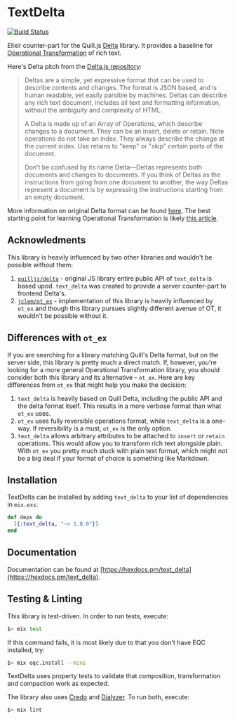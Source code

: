 # TextDelta

[![Build Status](https://travis-ci.org/everzet/text_delta.svg?branch=master)](https://travis-ci.org/everzet/text_delta)

Elixir counter-part for the Quill.js [Delta](https://quilljs.com/docs/delta/)
library. It provides a baseline for [Operational
Transformation](https://en.wikipedia.org/wiki/Operational_transformation) of
rich text.

Here's Delta pitch from the [Delta.js repository](https://github.com/quilljs/delta):

> Deltas are a simple, yet expressive format that can be used to describe contents and changes. The format is JSON based, and is human readable, yet easily parsible by machines. Deltas can describe any rich text document, includes all text and formatting information, without the ambiguity and complexity of HTML.
>
> A Delta is made up of an Array of Operations, which describe changes to a document. They can be an insert, delete or retain. Note operations do not take an index. They always describe the change at the current index. Use retains to "keep" or "skip" certain parts of the document.
>
> Don’t be confused by its name Delta—Deltas represents both documents and changes to documents. If you think of Deltas as the instructions from going from one document to another, the way Deltas represent a document is by expressing the instructions starting from an empty document.

More information on original Delta format can be found
[here](https://quilljs.com/docs/delta/). The best starting point for learning
Operational Transformation is likely [this
article](http://www.codecommit.com/blog/java/understanding-and-applying-operational-transformation).

## Acknowledments

This library is heavily influenced by two other libraries and wouldn't be
possible without them:

1. [`quilljs/delta`](https://github.com/quilljs/delta) - original JS library
   entire public API of `text_delta` is based upod. `text_delta` was created to
   provide a server counter-part to frontend Delta's.
2. [`jclem/ot_ex`](https://github.com/jclem/ot_ex) - implementation of this
   library is heavily influenced by `ot_ex` and though this library pursues
   slightly different avenue of OT, it wouldn't be possible without it.

## Differences with `ot_ex`

If you are searching for a library matching Quill's Delta format, but on the
server side, this library is pretty much a direct match. If, however, you're
looking for a more general Operational Transformation library, you should
consider both this library and its alternative - `ot_ex`. Here are key
differences from `ot_ex` that might help you make the decision:

1. `text_delta` is heavily based on Quill Delta, including the public API and
   the delta format itself. This results in a more verbose format than what
   `ot_ex` uses.
2. `ot_ex` uses fully reversible operations format, while `text_delta` is a
   one-way. If reversibility is a must, `ot_ex` is the only option.
3. `text_delta` allows arbitrary attributes to be attached to `insert` or
   `retain` operations. This would allow you to transform rich text alongside
   plain. With `ot_ex` you pretty much stuck with plain text format, which might
   not be a big deal if your format of choice is something like Markdown.

## Installation

TextDelta can be installed by adding `text_delta` to your list of dependencies
in `mix.exs`:

```elixir
def deps do
  [{:text_delta, "~> 1.0.0"}]
end
```

## Documentation

Documentation can be found at [https://hexdocs.pm/text_delta](https://hexdocs.pm/text_delta).

## Testing & Linting

This library is test-driven. In order to run tests, execute:

```bash
$> mix test
```

If this command fails, it is most likely due to that you don't have EQC
installed, try:

```bash
$> mix eqc.install --mini
```

TextDelta uses property tests to validate that composition, transformation and
compaction work as expected.

The library also uses [Credo](http://credo-ci.org) and
[Dialyzer](http://erlang.org/doc/man/dialyzer.html). To run both, execute:

```bash
$> mix lint
```
